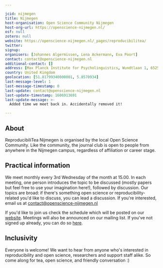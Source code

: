 ```yaml
---

jcid: nijmegen
title: Nijmegen
host-organisation: Open Science Community Nijmegen
host-org-url: https://openscience-nijmegen.nl/
osf: null
zotero: null
website: https://openscience-nijmegen.nl/_pages/reproducibilitea/
twitter: 
signup: 
organisers: [Johannes Algermissen, Lena Ackermann, Eva Poort]
contact: contact@openscience-nijmegen.nl
additional-contact: []
address: [Max Planck Institute for Psycholinguistics, Wundtlaan 1, 6525 XD Nijmegen]
country: United Kingdom
geolocation: [51.81799340000001, 5.8570934]
last-message-level: 1
last-message-timestamp: 0
last-update: contact@openscience-nijmegen.nl
last-update-timestamp: 1606913691
last-update-message: >-
  Added time we meet back in. Accidentally removed it!

---
```


## About

ReproducibiliTea Nijmegen is organised by the local Open Science Community.
Like the community, the journal club is open to people from anywhere in the Nijmegen campus, regardless of affiliation or career stage. 

## Practical information

We meet monthly every 3rd Wednesday of the month at 15.00. In each meeting, one person introduces the topic to be discussed (mostly papers but feel free to use your imagination here!), followed by discussion. Our topics are broad: if there's something open science or reproducibility-related you'd like to discuss, you can lead a discussion.
If you're interested, email us at contact@openscience-nijmegen.nl

If you'd like to join us check the schedule which will be posted on our [website](https://openscience-nijmegen.nl/_pages/reproducibilitea/). Meetings will also be announced on our mailing list. If you've not signed up already, you can do so [here](https://openscience-nijmegen.nl/_pages/contact/).

## Inclusivity

Everyone is welcome! We want to hear from anyone who's interested in reproducibility and open science, researchers and support staff alike. So come along for tea, open science, and friendly conversation :)
